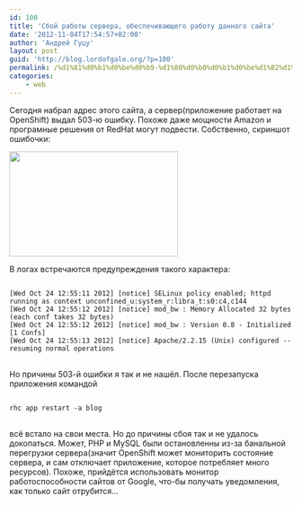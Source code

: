 ```yaml
---
id: 100
title: 'Сбой работы сервера, обеспечивающего работу данного сайта'
date: '2012-11-04T17:54:57+02:00'
author: 'Андрей Гуцу'
layout: post
guid: 'http://blog.lordofgale.org/?p=100'
permalink: /%d1%81%d0%b1%d0%be%d0%b9-%d1%80%d0%b0%d0%b1%d0%be%d1%82%d1%8b-%d1%81%d0%b5%d1%80%d0%b2%d0%b5%d1%80%d0%b0-%d0%be%d0%b1%d0%b5%d1%81%d0%bf%d0%b5%d1%87%d0%b8%d0%b2%d0%b0%d1%8e%d1%89%d0%b5%d0%b3%d0%be/
categories:
    - web
---
```


<p> Сегодня набрал адрес этого сайта, а сервер(приложение работает на OpenShift) выдал 503-ю ошибку. Похоже даже мощности Amazon и програмные решения от RedHat могут подвести. Собственно, скриншот ошибочки:</p>
<a href="https://glowingsword.ru/wp-content/uploads/2012/11/Screenshot-from-2012-11-04-190255.png"><img src="https://glowingsword.ru/wp-content/uploads/2012/11/Screenshot-from-2012-11-04-190255-300x187.png" alt="" title="Screenshot from 2012-11-04 19:02:55" width="300" height="187" class="alignleft size-medium wp-image-89" /></a>
<p>В логах встречаются предупреждения такого характера:
<pre><code class="bash">
[Wed Oct 24 12:55:11 2012] [notice] SELinux policy enabled; httpd running as context unconfined_u:system_r:libra_t:s0:c4,c144
[Wed Oct 24 12:55:12 2012] [notice] mod_bw : Memory Allocated 32 bytes (each conf takes 32 bytes)
[Wed Oct 24 12:55:12 2012] [notice] mod_bw : Version 0.8 - Initialized [1 Confs]
[Wed Oct 24 12:55:13 2012] [notice] Apache/2.2.15 (Unix) configured -- resuming normal operations
</code>
</pre>

</p><p> Но причины 503-й ошибки я так и не нашёл. После перезапуска приложения командой</p>
<pre>
<code class="bash">
rhc app restart -a blog
</code>
</pre>
<p>
всё встало на свои места. Но до причины сбоя так и не удалось докопаться. Может, PHP и MySQL были остановленны из-за банальной перегрузки сервера(значит OpenShift может мониторить состояние сервера, и сам отключает приложение, которое потребляет много ресурсов). Похоже, прийдётся использовать монитор работоспособности сайтов от Google, что-бы получать уведомления, как только сайт отрубится...
</p>
